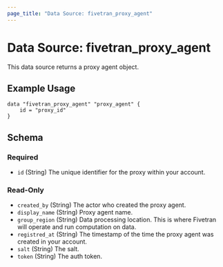 ```yaml
---
page_title: "Data Source: fivetran_proxy_agent"
---
```


# Data Source: fivetran_proxy_agent

This data source returns a proxy agent object.

## Example Usage

```hcl
data "fivetran_proxy_agent" "proxy_agent" {
    id = "proxy_id"
}
```

<!-- schema generated by tfplugindocs -->
## Schema

### Required

- `id` (String) The unique identifier for the proxy within your account.

### Read-Only

- `created_by` (String) The actor who created the proxy agent.
- `display_name` (String) Proxy agent name.
- `group_region` (String) Data processing location. This is where Fivetran will operate and run computation on data.
- `registred_at` (String) The timestamp of the time the proxy agent was created in your account.
- `salt` (String) The salt.
- `token` (String) The auth token.